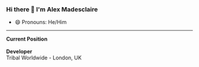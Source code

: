 ### Hi there 👋 I'm Alex Madesclaire

- 😄 Pronouns: He/Him

<hr/>
<b>Current Position</b>
<br/><br/>
<b> Developer</b><br/>
Tribal Worldwide - London, UK
<!--
- 🌱 Learning: React, Django, AWS 
- 🔭 Working On ../
- 👯 I’m looking to collaborate on ...
- 💬 Ask me about ...
- 🤔 I’m looking for help with ...
- ⚡ Fun fact: ... 

-->


